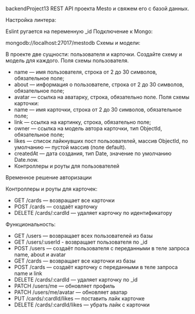 backendProject13
REST API проекта Mesto и свяжем его с базой данных.

Настройка линтера:

Eslint ругается на переменную _id
Подключение к Mongo:

mongodb://localhost:27017/mestodb
Схемы и модели:

В проекте две сущности: пользователя и карточки. Создайте схему и модель для каждого.
Поля схемы пользователя.
- name — имя пользователя, строка от 2 до 30 символов, обязательное поле;
- about — информация о пользователе, строка от 2 до 30 символов, обязательное поле;
- avatar — ссылка на аватарку, строка, обязательно поле. Поля схемы карточки:
- name — имя карточки, строка от 2 до 30 символов, обязательное поле;
- link — ссылка на картинку, строка, обязательно поле;
- owner — ссылка на модель автора карточки, тип ObjectId, обязательное поле;
- likes — список лайкнувших пост пользователей, массив ObjectId, по умолчанию — пустой массив (поле default).
- createdAt — дата создания, тип Date, значение по умолчанию Date.now.
- Контроллеры и роуты для пользователей

Временное решение авторизации

Контроллеры и роуты для карточек:

- GET /cards — возвращает все карточки
- POST /cards — создаёт карточку
- DELETE /cards/:cardId — удаляет карточку по идентификатору

Функциональность:

- GET /users — возвращает всех пользователей из базы
- GET /users/:userId - возвращает пользователя по _id
- POST /users — создаёт пользователя с переданными в теле запроса name, about и avatar
- GET /cards — возвращает все карточки из базы
- POST /cards — создаёт карточку с переданными в теле запроса name и link
- DELETE /cards/:cardId — удаляет карточку по _id
- PATCH /users/me — обновляет профиль
- PATCH /users/me/avatar — обновляет аватар
- PUT /cards/:cardId/likes — поставить лайк карточке
- DELETE /cards/:cardId/likes — убрать лайк с карточки
